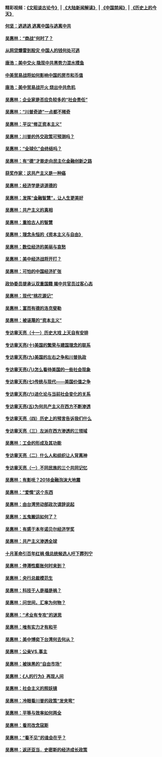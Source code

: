 #### 精彩视频：[《文昭谈古论今》](https://github.com/gfw-breaker/wenzhao/blob/master/README.md?t=11142132) | [《大陆新闻解读》](https://github.com/gfw-breaker/ntdtv-comedy/blob/master/README.md?t=11142132) | [《中国禁闻》](https://github.com/gfw-breaker/ntdtv-news/blob/master/README.md?t=11142132) | [《历史上的今天》](https://github.com/gfw-breaker/today-in-history/blob/master/README.md?t=11142132) 

#### [何坚：逃逃逃 逃离中国与逃离中共](../pages/nsc423/n10592891.md?t=11142132) 

#### [吴惠林：“商战”何时了？](../pages/nsc423/n10573558.md?t=11142132) 

#### [从网贷爆雷到股灾 中国人的钱何处可逃](../pages/nsc423/n10572800.md?t=11142132) 

#### [唐浩：美中交火 隐现中共黑势力混水摸鱼](../pages/nsc423/n10544040.md?t=11142132) 

#### [中美贸易战将如何影响中国的房市和币值](../pages/nsc423/n10543697.md?t=11142132) 

#### [唐浩：美中贸易战开火 烧出中共危机](../pages/nsc423/n10540126.md?t=11142132) 

#### [吴惠林：企业家是否应负较多的“社会责任”](../pages/nsc423/n10535022.md?t=11142132) 

#### [吴惠林：“川普奇迹”一点都不稀奇](../pages/nsc423/n10512808.md?t=11142132) 

#### [吴惠林：平议“修正资本主义”](../pages/nsc423/n10495724.md?t=11142132) 

#### [吴惠林：川普的外交政策可预测吗？](../pages/nsc423/n10462387.md?t=11142132) 

#### [吴惠林：“全球化”会终结吗？](../pages/nsc423/n10452838.md?t=11142132) 

#### [吴惠林：有“德”才能走向民主化金融创新之路](../pages/nsc423/n10432292.md?t=11142132) 

#### [获奖作家：这共产主义是一种癌](../pages/nsc423/n10431541.md?t=11142132) 

#### [吴惠林：经济学是讲道德的](../pages/nsc423/n10398014.md?t=11142132) 

#### [吴惠林：发挥“金融智慧”，让人生更美好](../pages/nsc423/n10375019.md?t=11142132) 

#### [吴惠林：共产主义的真相](../pages/nsc423/n10351394.md?t=11142132) 

#### [吴惠林：重拾古人的智慧](../pages/nsc423/n10337691.md?t=11142132) 

#### [吴惠林：理念永恒的《资本主义与自由》](../pages/nsc423/n10316274.md?t=11142132) 

#### [吴惠林：数位经济的美丽与哀愁](../pages/nsc423/n10292946.md?t=11142132) 

#### [吴惠林：美中经济战将开打？](../pages/nsc423/n10258825.md?t=11142132) 

#### [吴惠林：可怕的中国经济扩张](../pages/nsc423/n10219147.md?t=11142132) 

#### [政协委员提承认双重国籍 揭中共官员过客心态](../pages/nsc423/n10208809.md?t=11142132) 

#### [吴惠林：现代“桃花源记”](../pages/nsc423/n10185234.md?t=11142132) 

#### [吴惠林：富而有德的洛克斐勒](../pages/nsc423/n10142264.md?t=11142132) 

#### [吴惠林：被诬蔑的“资本主义”](../pages/nsc423/n10124816.md?t=11142132) 

#### [专访章天亮（十一）历史大戏 上天自有安排](../pages/nsc423/n10094905.md?t=11142132) 

#### [专访章天亮(十)美国的繁荣与建国理念的联系](../pages/nsc423/n10094899.md?t=11142132) 

#### [专访章天亮(九)美国的左右之争和川普执政](../pages/nsc423/n10094889.md?t=11142132) 

#### [专访章天亮(八)怎么看待美国的一些社会现象](../pages/nsc423/n10094857.md?t=11142132) 

#### [专访章天亮(七)传统与现代——美国价值之争](../pages/nsc423/n10093140.md?t=11142132) 

#### [专访章天亮(六)进化论与当前社会变化的关系](../pages/nsc423/n10092036.md?t=11142132) 

#### [专访章天亮(五)为何共产主义在西方不断渗透](../pages/nsc423/n10083620.md?t=11142132) 

#### [专访章天亮（四）历史上的预言告诉我们什么](../pages/nsc423/n10083606.md?t=11142132) 

#### [专访章天亮（三）左派在西方渗透的三领域](../pages/nsc423/n10081115.md?t=11142132) 

#### [吴惠林：工会的形成及其功能](../pages/nsc423/n10080633.md?t=11142132) 

#### [专访章天亮（二）什么人和组织让人背离神](../pages/nsc423/n10076637.md?t=11142132) 

#### [专访章天亮（一）不同民族的三个共同记忆](../pages/nsc423/n10074188.md?t=11142132) 

#### [吴惠林：有影呒？2018金融泡沫大地震](../pages/nsc423/n10040534.md?t=11142132) 

#### [吴惠林：“爱情”这个东西](../pages/nsc423/n10019423.md?t=11142132) 

#### [吴惠林：由台湾劳动部政次请辞说起](../pages/nsc423/n9979679.md?t=11142132) 

#### [吴惠林：五鬼搬运如何了？](../pages/nsc423/n9925338.md?t=11142132) 

#### [吴惠林：有感于本年诺贝尔经济学奖](../pages/nsc423/n9871883.md?t=11142132) 

#### [吴惠林：共产主义渗透全球](../pages/nsc423/n9812748.md?t=11142132) 

#### [十月革命引百年红祸 俄总统候选人吁下葬列宁](../pages/nsc423/n9810182.md?t=11142132) 

#### [吴惠林：停滞性膨胀何时来到？](../pages/nsc423/n9764136.md?t=11142132) 

#### [吴惠林：央行总裁模范生](../pages/nsc423/n9728134.md?t=11142132) 

#### [吴惠林：科技于人是福是祸？](../pages/nsc423/n9672982.md?t=11142132) 

#### [吴惠林：问世间，汇率为何物？](../pages/nsc423/n9621788.md?t=11142132) 

#### [吴惠林：“术业有专攻”的迷思](../pages/nsc423/n9580363.md?t=11142132) 

#### [吴惠林：唯有实力才有和平](../pages/nsc423/n9529599.md?t=11142132) 

#### [吴惠林：美中博奕下台湾何去何从？](../pages/nsc423/n9483598.md?t=11142132) 

#### [吴惠林：公亲VS.事主](../pages/nsc423/n9425637.md?t=11142132) 

#### [吴惠林：被抹黑的“自由市场”](../pages/nsc423/n9351545.md?t=11142132) 

#### [吴惠林：《人的行为》再现人间](../pages/nsc423/n9296339.md?t=11142132) 

#### [吴惠林：社会主义的照妖镜](../pages/nsc423/n9243460.md?t=11142132) 

#### [吴惠林：冷眼看川普的政策“发夹弯”](../pages/nsc423/n9120684.md?t=11142132) 

#### [吴惠林：平等与效率如何两全](../pages/nsc423/n9075430.md?t=11142132) 

#### [吴惠林：看司改念寇斯](../pages/nsc423/n9024915.md?t=11142132) 

#### [吴惠林：“看不见”的谁会在乎？](../pages/nsc423/n8977488.md?t=11142132) 

#### [吴惠林：返还亚当．史密斯的经济成长政策](../pages/nsc423/n8931896.md?t=11142132) 

